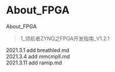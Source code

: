 # About_FPGA  
About_FPGA  
>1_领航者ZYNQ之FPGA开发指南_V1.2.1   
 
2021.3.1 add breathled.md  
2021.3.4 add mmcmpll.md  
2021.3.11 add ramip.md

